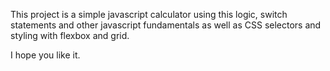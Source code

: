 This project is a simple javascript calculator using this logic, switch statements and other javascript fundamentals as well as CSS selectors and 
styling with flexbox and grid.

I hope you like it.
